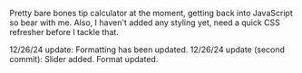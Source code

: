Pretty bare bones tip calculator at the moment, getting back into JavaScript so bear with me. Also, I haven't added any styling yet, need a quick CSS refresher before I tackle that.

12/26/24 update: Formatting has been updated.
12/26/24 update (second commit): Slider added. Format updated.
